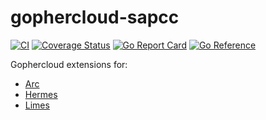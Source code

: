 # gophercloud-sapcc

[![CI](https://github.com/sapcc/gophercloud-sapcc/actions/workflows/ci.yaml/badge.svg)](https://github.com/sapcc/gophercloud-sapcc/actions/workflows/ci.yaml)
[![Coverage Status](https://coveralls.io/repos/github/sapcc/gophercloud-sapcc/badge.svg?branch=master)](https://coveralls.io/github/sapcc/gophercloud-sapcc?branch=master)
[![Go Report Card](https://goreportcard.com/badge/github.com/sapcc/gophercloud-sapcc)](https://goreportcard.com/report/github.com/sapcc/gophercloud-sapcc)
[![Go Reference](https://pkg.go.dev/badge/github.com/sapcc/gophercloud-sapcc.svg)](https://pkg.go.dev/github.com/sapcc/gophercloud-sapcc)

Gophercloud extensions for:

- [Arc](https://github.com/sapcc/arc)
- [Hermes](https://github.com/sapcc/hermes)
- [Limes](https://github.com/sapcc/limes)
